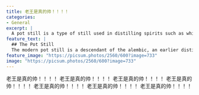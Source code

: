 ```yaml
---
title: 老王是真的帅！！！！
categories:
- General
excerpt: |
  A pot still is a type of still used in distilling spirits such as whisky or brandy. Heat is applied directly to the pot containing the wash (for whisky) or wine (for brandy).
feature_text: |
  ## The Pot Still
  The modern pot still is a descendant of the alembic, an earlier distillation device
feature_image: "https://picsum.photos/2560/600?image=733"
image: "https://picsum.photos/2560/600?image=733"
---
```


老王是真的帅！！！！
老王是真的帅！！！！
老王是真的帅！！！！
老王是真的帅！！！！
老王是真的帅！！！！
老王是真的帅！！！！
老王是真的帅！！！！